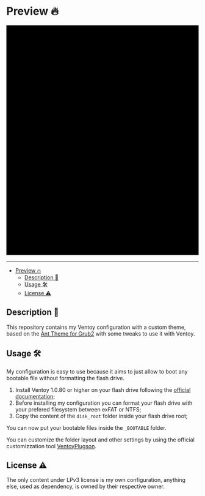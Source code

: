 # Preview 🔥

<center><img alt="Preview" src="./assets/preview.gif" width="800" height="600" /></center>

----

- [Preview 🔥](#preview-)
  - [Description 📒](#description-)
  - [Usage 🛠️](#usage-️)
  - [License ⚠️](#license-️)

## Description 📒

This repository contains my Ventoy configuration with a custom theme, based on the [Ant Theme for Grub2](https://www.gnome-look.org/p/1790860) with some tweaks to use it with Ventoy.

## Usage 🛠️

My configuration is easy to use because it aims to just allow to boot any bootable file without formatting the flash drive.

1. Install Ventoy 1.0.80 or higher on your flash drive following the [official documentation](https://www.ventoy.net/en/doc_start.html);
2. Before installing my configuration you can format your flash drive with your prefered filesystem between exFAT or NTFS;
3. Copy the content of the ```disk_root``` folder inside your flash drive root;

You can now put your bootable files inside the ```_BOOTABLE``` folder.

You can customize the folder layout and other settings by using the official customizzation tool [VentoyPlugson](https://www.ventoy.net/en/plugin_plugson.html).

## License ⚠️

The only content under LPv3 license is my own configuration, anything else, used as dependency, is owned by their respective owner.
